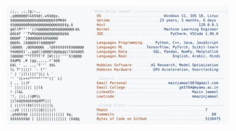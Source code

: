 <picture>
  <source srcset="https://raw.githubusercontent.com/mmazinjameel/mmazinjameel/main/dark_mode.svg?v=1744332568" media="(prefers-color-scheme: dark)">
  <img src="https://raw.githubusercontent.com/mmazinjameel/mmazinjameel/main/light_mode.svg?v=1744332568">
</picture>
